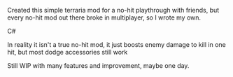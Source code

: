 Created this simple terraria mod for a no-hit playthrough with friends, but every no-hit mod out there broke in multiplayer, so I wrote my own.

C#

In reality it isn't a true no-hit mod, it just boosts enemy damage to kill in one hit, but most dodge accessories still work

Still WIP with many features and improvement, maybe one day.
